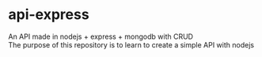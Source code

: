 # api-express
An API made in nodejs + express + mongodb with CRUD<br>
The purpose of this repository is to learn to create a simple API with nodejs
